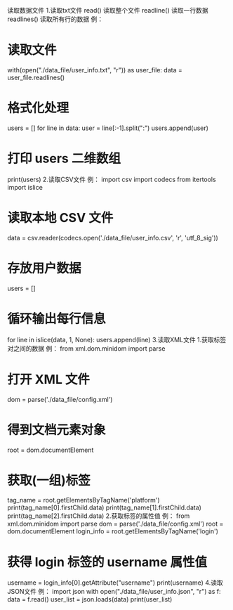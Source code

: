 读取数据文件
1.读取txt文件
read()  读取整个文件
readline()  读取一行数据
readlines()  读取所有行的数据
例：
# 读取文件
with(open("./data_file/user_info.txt", "r")) as user_file:
data = user_file.readlines() 
# 格式化处理 
users = []
for line in data:
user = line[:-1].split(":")
users.append(user)
# 打印 users 二维数组
print(users) 
2.读取CSV文件
例：
import csv
import codecs
from itertools import islice
# 读取本地 CSV 文件
data = csv.reader(codecs.open('./data_file/user_info.csv', 'r', 'utf_8_sig'))
# 存放用户数据
users = []
# 循环输出每行信息
for line in islice(data, 1, None):
users.append(line) 
3.读取XML文件
1.获取标签对之间的数据
例：
from xml.dom.minidom import parse
# 打开 XML 文件
dom = parse('./data_file/config.xml')
# 得到文档元素对象
root = dom.documentElement
# 获取(一组)标签
tag_name = root.getElementsByTagName('platform')
print(tag_name[0].firstChild.data)
print(tag_name[1].firstChild.data)
print(tag_name[2].firstChild.data) 
2.获取标签的属性值
例：
from xml.dom.minidom import parse
dom = parse('./data_file/config.xml')
root = dom.documentElement
login_info = root.getElementsByTagName('login')
# 获得 login 标签的 username 属性值
username = login_info[0].getAttribute("username")
print(username) 
4.读取JSON文件
例：
import json
with open("./data_file/user_info.json", "r") as f:
data = f.read()
user_list = json.loads(data)
print(user_list) 

